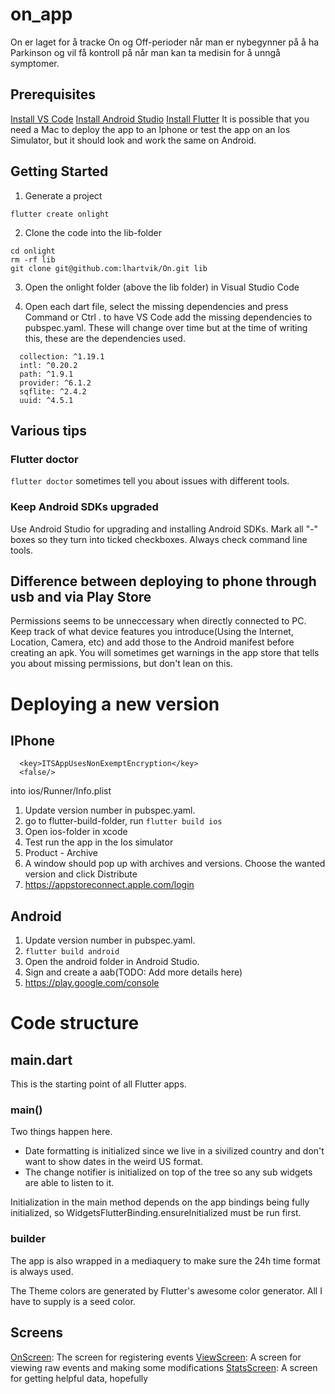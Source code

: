 # on_app

On er laget for å tracke On og Off-perioder når man er nybegynner på å ha Parkinson og vil få kontroll på når man kan ta medisin for å unngå symptomer.

## Prerequisites
[Install VS Code](https://code.visualstudio.com/download)
[Install Android Studio](https://developer.android.com/studio)
[Install Flutter](https://docs.flutter.dev/get-started/install) 
It is possible that you need a Mac to deploy the app to an Iphone or test the app on an Ios Simulator, but it should look and work the same on Android. 

## Getting Started

1. Generate a project
```
flutter create onlight
```

2. Clone the code into the lib-folder
```
cd onlight
rm -rf lib
git clone git@github.com:lhartvik/On.git lib
```

3. Open the onlight folder (above the lib folder) in Visual Studio Code

4. Open each dart file, select the missing dependencies and press Command or Ctrl . to have VS Code add the missing dependencies to pubspec.yaml. These will change over time but at the time of writing this, these are the dependencies used.

````
  collection: ^1.19.1
  intl: ^0.20.2
  path: ^1.9.1
  provider: ^6.1.2
  sqflite: ^2.4.2
  uuid: ^4.5.1
````

## Various tips

### Flutter doctor
```flutter doctor``` sometimes tell you about issues with different tools. 

### Keep Android SDKs upgraded

Use Android Studio for upgrading and installing Android SDKs. Mark all "-" boxes so they turn into ticked checkboxes. Always check command line tools.

## Difference between deploying to phone through usb and via Play Store

Permissions seems to be unneccessary when directly connected to PC. Keep track of what device features you introduce(Using the Internet, Location, Camera, etc) and add those to the Android manifest before creating an apk. You will sometimes get warnings in the app store that tells you about missing permissions, but don't lean on this.

# Deploying a new version 
## IPhone

````
  <key>ITSAppUsesNonExemptEncryption</key>
  <false/>
````
into ios/Runner/Info.plist

1. Update version number in pubspec.yaml.
1. go to flutter-build-folder, run ```flutter build ios```
1. Open ios-folder in xcode
1. Test run the app in the Ios simulator
1. Product - Archive
1. A window should pop up with archives and versions. Choose the wanted version and click Distribute
1. https://appstoreconnect.apple.com/login

## Android

1. Update version number in pubspec.yaml.
1. ```flutter build android```
1. Open the android folder in Android Studio.
1. Sign and create a aab(TODO: Add more details here)
1. https://play.google.com/console

# Code structure

## main.dart 
This is the starting point of all Flutter apps.

### main()
Two things happen here. 
* Date formatting is initialized since we live in a sivilized country and don't want to show dates in the weird US format.  
* The change notifier is initialized on top of the tree so any sub widgets are able to listen to it.

Initialization in the main method depends on the app bindings being fully initialized, so WidgetsFlutterBinding.ensureInitialized must be run first.

### builder 
The app is also wrapped in a mediaquery to make sure the 24h time format is always used.

The Theme colors are generated by Flutter's awesome color generator. All I have to supply is a seed color.

## Screens

[OnScreen](./screens/on_screen.md): The screen for registering events
[ViewScreen](./screens/view_screen.md): A screen for viewing raw events and making some modifications
[StatsScreen](./screens/stats_screen.md): A screen for getting helpful data, hopefully